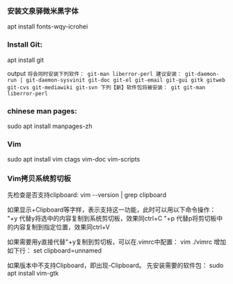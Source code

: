 
### 安装文泉驿微米黑字体
apt install fonts-wqy-icrohei

<!--More -->

### Install Git:
apt install git

output
``
将会同时安装下列软件：
  git-man liberror-perl
建议安装：
  git-daemon-run | git-daemon-sysvinit git-doc git-el git-email git-gui gitk
  gitweb git-cvs git-mediawiki git-svn
下列【新】软件包将被安装：
  git git-man liberror-perl
``

### chinese man pages:
sudo apt install manpages-zh

### Vim
sudo apt install vim ctags vim-doc vim-scripts


### Vim拷贝系统剪切板
先检查是否支持clipboard:
vim --version | grep clipboard

如果显示+Clipboard等字样，表示支持这一功能，此时可以用以下命令操作：
"+y 代替y将选中的内容复制到系统剪切板，效果同ctrl+C
"+p 代替p将剪切板中的内容复制到指定位置，效果同ctrl+V

如果需要用y直接代替"+y复制到剪切板，可以在.vimrc中配置：
vim ./vimrc
增加如下行：
set clipboard=unnamed

如果版本中不支持Clipboard，即出现-Clipboard。
先安装需要的软件包：
sudo apt install vim-gtk

